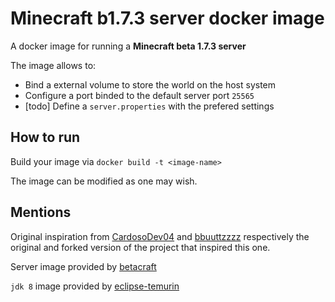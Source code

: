 # Minecraft b1.7.3 server docker image

A docker image for running a **Minecraft beta 1.7.3 server**

The image allows to:
- Bind a external volume to store the world on the host system
- Configure a port binded to the default server port `25565`
- [todo] Define a `server.properties` with the prefered settings

## How to run

Build your image via `docker build -t <image-name>`

The image can be modified as one may wish.

## Mentions

Original inspiration from [CardosoDev04](https://github.com/cardosodev04/beta_1.7.3_minecraft_server_docker) and [bbuuttzzzz](https://github.com/bbuuttzzzz/beta_1.7.3_minecraft_server_docker) respectively the original and forked version of the project that inspired this one.

Server image provided by [betacraft](https://betacraft.uk/server-archive/)

`jdk 8` image provided by [eclipse-temurin](https://hub.docker.com/_/eclipse-temurin)
